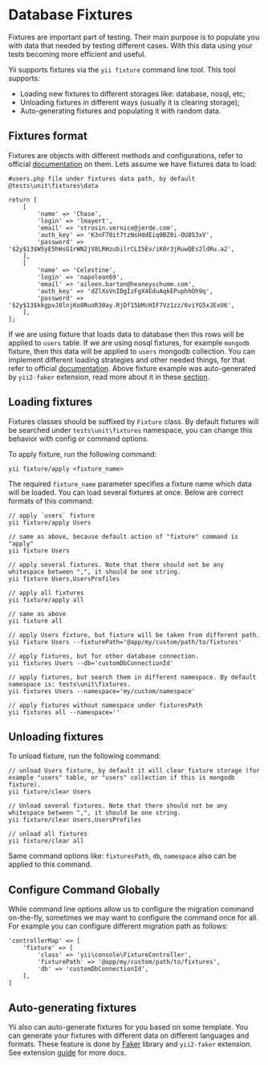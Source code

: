 Database Fixtures
=================

Fixtures are important part of testing. Their main purpose is to populate you with data that needed by testing
different cases. With this data using your tests becoming more efficient and useful.

Yii supports fixtures via the `yii fixture` command line tool. This tool supports:

* Loading new fixtures to different storages like: database, nosql, etc;
* Unloading fixtures in different ways (usually it is clearing storage);
* Auto-generating fixtures and populating it with random data.

Fixtures format
---------------

Fixtures are objects with different methods and configurations, refer to official [documentation](https://github.com/yiisoft/yii2/blob/master/docs/guide/test-fixture.md) on them.
Lets assume we have fixtures data to load:

```
#users.php file under fixtures data path, by default @tests\unit\fixtures\data

return [
	[
		'name' => 'Chase',
		'login' => 'lmayert',
		'email' => 'strosin.vernice@jerde.com',
		'auth_key' => 'K3nF70it7tzNsHddEiq0BZ0i-OU8S3xV',
		'password' => '$2y$13$WSyE5hHsG1rWN2jV8LRHzubilrCLI5Ev/iK0r3jRuwQEs2ldRu.a2',
	],
	[
		'name' => 'Celestine',
		'login' => 'napoleon69',
		'email' => 'aileen.barton@heaneyschumm.com',
		'auth_key' => 'dZlXsVnIDgIzFgX4EduAqkEPuphhOh9q',
		'password' => '$2y$13$kkgpvJ8lnjKo8RuoR30ay.RjDf15bMcHIF7Vz1zz/6viYG5xJExU6',
	],
];
```
If we are using fixture that loads data to database then this rows will be applied to `users` table. If we are using nosql fixtures, for example `mongodb`
fixture, then this data will be applied to `users` mongodb collection. You can implement different loading strategies and other needed things, for that refer to official [documentation](https://github.com/yiisoft/yii2/blob/master/docs/guide/test-fixture.md).
Above fixture example was auto-generated by `yii2-faker` extension, read more about it in these [section](#auto-generating-fixtures).

Loading fixtures
----------------

Fixtures classes should be suffixed by `Fixture` class. By default fixtures will be searched under `tests\unit\fixtures` namespace, you can
change this behavior with config or command options.

To apply fixture, run the following command:

```
yii fixture/apply <fixture_name>
```

The required `fixture_name` parameter specifies a fixture name which data will be loaded. You can load several fixtures at once.
Below are correct formats of this command:

```
// apply `users` fixture
yii fixture/apply Users

// same as above, because default action of "fixture" command is "apply"
yii fixture Users

// apply several fixtures. Note that there should not be any whitespace between ",", it should be one string.
yii fixture Users,UsersProfiles

// apply all fixtures
yii fixture/apply all

// same as above
yii fixture all

// apply Users fixture, but fixture will be taken from different path.
yii fixture Users --fixturePath='@app/my/custom/path/to/fixtures'

// apply fixtures, but for other database connection.
yii fixtures Users --db='customDbConnectionId'

// apply fixtures, but search them in different namespace. By default namespace is: tests\unit\fixtures.
yii fixtures Users --namespace='my/custom/namespace'

// apply fixtures without namespace under fixturesPath
yii fixtures all --namespace=''
```

Unloading fixtures
------------------

To unload fixture, run the following command:

```
// unload Users fixture, by default it will clear fixture storage (for example "users" table, or "users" collection if this is mongodb fixture).
yii fixture/clear Users

// Unload several fixtures. Note that there should not be any whitespace between ",", it should be one string.
yii fixture/clear Users,UsersProfiles

// unload all fixtures
yii fixture/clear all
```

Same command options like: `fixturesPath`, `db`, `namespace` also can be applied to this command.

Configure Command Globally
--------------------------
While command line options allow us to configure the migration command
on-the-fly, sometimes we may want to configure the command once for all. For example you can configure
different migration path as follows:

```
'controllerMap' => [
    'fixture' => [
        'class' => 'yii\console\FixtureController',
        'fixturePath' => '@app/my/custom/path/to/fixtures',
		'db' => 'customDbConnectionId',
    ],
]
```

Auto-generating fixtures
------------------------

Yii also can auto-generate fixtures for you based on some template. You can generate your fixtures with different data on different languages and formats.
These feature is done by [Faker](https://github.com/fzaninotto/Faker) library and `yii2-faker` extension.
See extension [guide](https://github.com/yiisoft/yii2/tree/master/extensions/faker) for more docs.
